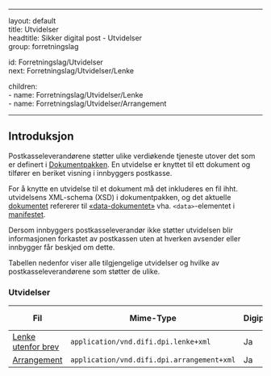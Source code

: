 -----

layout: default  
title: Utvidelser  
headtitle: Sikker digital post - Utvidelser  
group: forretningslag

id: Forretningslag/Utvidelser  
next: Forretningslag/Utvidelser/Lenke

children:  
\- name: Forretningslag/Utvidelser/Lenke  
\- name: Forretningslag/Utvidelser/Arrangement

-----

## Introduksjon

Postkasseleverandørene støtter ulike verdiøkende tjeneste utover det som
er definert i [Dokumentpakken](Dokumentpakke). En utvidelse er knyttet
til ett dokument og tilfører en beriket visning i innbyggers postkasse.

For å knytte en utvidelse til et dokument må det inkluderes en fil ihht.
utvidelsens XML-schema (XSD) i dokumentpakken, og det aktuelle
[dokumentet](../../begrep/Dokument) refererer til
[«data-dokumentet»](../../begrep/DokumentData) vha. `<data>`-elementet
i [manifestet](../Dokumentpakke/Manifest).

Dersom innbyggers postkasseleverandør ikke støtter utvidelsen blir
informasjonen forkastet av postkassen uten at hverken avsender eller
innbygger får beskjed om dette.

Tabellen nedenfor viser alle tilgjengelige utvidelser og hvilke av
postkasseleverandørene som støtter de ulike.

### Utvidelser

| Fil                         | Mime-Type                                  | Digipost | e-Boks |
| --------------------------- | ------------------------------------------ | -------- | ------ |
| [Lenke utenfor brev](Lenke) | `application/vnd.difi.dpi.lenke+xml`       | Ja       | Ja     |
| [Arrangement](Arrangement)  | `application/vnd.difi.dpi.arrangement+xml` | Ja       | Ja     |
